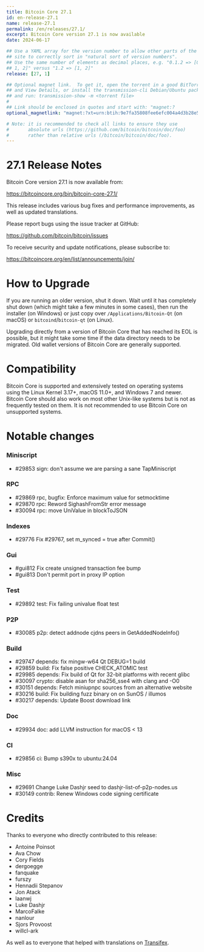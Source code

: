 ```yaml
---
title: Bitcoin Core 27.1
id: en-release-27.1
name: release-27.1
permalink: /en/releases/27.1/
excerpt: Bitcoin Core version 27.1 is now available
date: 2024-06-17

## Use a YAML array for the version number to allow other parts of the
## site to correctly sort in "natural sort of version numbers".
## Use the same number of elements as decimal places, e.g. "0.1.2 => [0,
## 1, 2]" versus "1.2 => [1, 2]"
release: [27, 1]

## Optional magnet link.  To get it, open the torrent in a good BitTorrent client
## and View Details, or install the transmission-cli Debian/Ubuntu package
## and run: transmission-show -m <torrent file>
#
## Link should be enclosed in quotes and start with: "magnet:?
optional_magnetlink: "magnet:?xt=urn:btih:9e7fa35808fee6efc004a4d3b28e5cf9ce7770f2&dn=bitcoin-core-27.1&tr=udp%3A%2F%2Ftracker.openbittorrent.com%3A80&tr=udp%3A%2F%2Ftracker.opentrackr.org%3A1337%2Fannounce&tr=udp%3A%2F%2Ftracker.coppersurfer.tk%3A6969%2Fannounce&tr=udp%3A%2F%2Fexplodie.org%3A6969%2Fannounce&tr=udp%3A%2F%2Ftracker.torrent.eu.org%3A451%2Fannounce&tr=udp%3A%2F%2Ftracker.leechers-paradise.org%3A6969%2Fannounce&tr=udp%3A%2F%2Ftracker.bitcoin.sprovoost.nl%3A6969&ws=http://bitcoincore.org/bin/"

# Note: it is recommended to check all links to ensure they use
#       absolute urls (https://github.com/bitcoin/bitcoin/doc/foo)
#       rather than relative urls (/bitcoin/bitcoin/doc/foo).
---
```

27.1 Release Notes
=====================

Bitcoin Core version 27.1 is now available from:

  <https://bitcoincore.org/bin/bitcoin-core-27.1/>

This release includes various bug fixes and performance
improvements, as well as updated translations.

Please report bugs using the issue tracker at GitHub:

  <https://github.com/bitcoin/bitcoin/issues>

To receive security and update notifications, please subscribe to:

  <https://bitcoincore.org/en/list/announcements/join/>

How to Upgrade
==============

If you are running an older version, shut it down. Wait until it has completely
shut down (which might take a few minutes in some cases), then run the
installer (on Windows) or just copy over `/Applications/Bitcoin-Qt` (on macOS)
or `bitcoind`/`bitcoin-qt` (on Linux).

Upgrading directly from a version of Bitcoin Core that has reached its EOL is
possible, but it might take some time if the data directory needs to be migrated. Old
wallet versions of Bitcoin Core are generally supported.

Compatibility
==============

Bitcoin Core is supported and extensively tested on operating systems
using the Linux Kernel 3.17+, macOS 11.0+, and Windows 7 and newer. Bitcoin
Core should also work on most other Unix-like systems but is not as
frequently tested on them. It is not recommended to use Bitcoin Core on
unsupported systems.

Notable changes
===============

### Miniscript

- #29853 sign: don't assume we are parsing a sane TapMiniscript

### RPC

- #29869 rpc, bugfix: Enforce maximum value for setmocktime
- #29870 rpc: Reword SighashFromStr error message
- #30094 rpc: move UniValue in blockToJSON

### Indexes

- #29776 Fix #29767, set m_synced = true after Commit()

### Gui

- #gui812 Fix create unsigned transaction fee bump
- #gui813 Don't permit port in proxy IP option

### Test

- #29892 test: Fix failing univalue float test

### P2P

- #30085 p2p: detect addnode cjdns peers in GetAddedNodeInfo()

### Build

- #29747 depends: fix mingw-w64 Qt DEBUG=1 build
- #29859 build: Fix false positive CHECK_ATOMIC test
- #29985 depends: Fix build of Qt for 32-bit platforms with recent glibc
- #30097 crypto: disable asan for sha256_sse4 with clang and -O0
- #30151 depends: Fetch miniupnpc sources from an alternative website
- #30216 build: Fix building fuzz binary on on SunOS / illumos
- #30217 depends: Update Boost download link

### Doc

- #29934 doc: add LLVM instruction for macOS < 13

### CI

- #29856 ci: Bump s390x to ubuntu:24.04

### Misc

- #29691 Change Luke Dashjr seed to dashjr-list-of-p2p-nodes.us
- #30149 contrib: Renew Windows code signing certificate

Credits
=======

Thanks to everyone who directly contributed to this release:

- Antoine Poinsot
- Ava Chow
- Cory Fields
- dergoegge
- fanquake
- furszy
- Hennadii Stepanov
- Jon Atack
- laanwj
- Luke Dashjr
- MarcoFalke
- nanlour
- Sjors Provoost
- willcl-ark

As well as to everyone that helped with translations on
[Transifex](https://www.transifex.com/bitcoin/bitcoin/).
